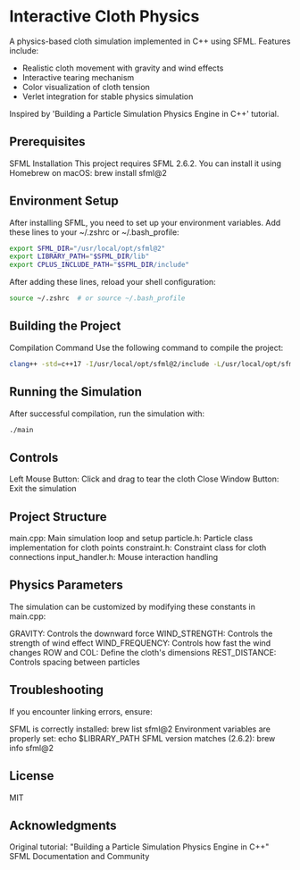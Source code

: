 # Interactive Cloth Physics
A physics-based cloth simulation implemented in C++ using SFML. Features include:

- Realistic cloth movement with gravity and wind effects
- Interactive tearing mechanism
- Color visualization of cloth tension
- Verlet integration for stable physics simulation

Inspired by 'Building a Particle Simulation Physics Engine in C++' tutorial.

## Prerequisites
SFML Installation
This project requires SFML 2.6.2. You can install it using Homebrew on macOS:
brew install sfml@2

## Environment Setup
After installing SFML, you need to set up your environment variables. Add these lines to your ~/.zshrc or ~/.bash_profile:

```bash
export SFML_DIR="/usr/local/opt/sfml@2"
export LIBRARY_PATH="$SFML_DIR/lib"
export CPLUS_INCLUDE_PATH="$SFML_DIR/include"
```

After adding these lines, reload your shell configuration:
```bash
source ~/.zshrc  # or source ~/.bash_profile
```

## Building the Project
Compilation Command
Use the following command to compile the project:

```bash
clang++ -std=c++17 -I/usr/local/opt/sfml@2/include -L/usr/local/opt/sfml@2/lib -lsfml-graphics -lsfml-window -lsfml-system main.cpp -o main
```

## Running the Simulation
After successful compilation, run the simulation with:
```bash
./main
```

## Controls

Left Mouse Button: Click and drag to tear the cloth
Close Window Button: Exit the simulation

## Project Structure

main.cpp: Main simulation loop and setup
particle.h: Particle class implementation for cloth points
constraint.h: Constraint class for cloth connections
input_handler.h: Mouse interaction handling

## Physics Parameters
The simulation can be customized by modifying these constants in main.cpp:

GRAVITY: Controls the downward force
WIND_STRENGTH: Controls the strength of wind effect
WIND_FREQUENCY: Controls how fast the wind changes
ROW and COL: Define the cloth's dimensions
REST_DISTANCE: Controls spacing between particles

## Troubleshooting
If you encounter linking errors, ensure:

SFML is correctly installed: brew list sfml@2
Environment variables are properly set: echo $LIBRARY_PATH
SFML version matches (2.6.2): brew info sfml@2

## License
MIT

## Acknowledgments

Original tutorial: "Building a Particle Simulation Physics Engine in C++"
SFML Documentation and Community
